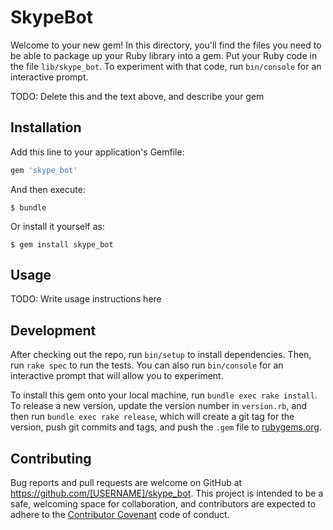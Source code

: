 # SkypeBot

Welcome to your new gem! In this directory, you'll find the files you need to be able to package up your Ruby library into a gem. Put your Ruby code in the file `lib/skype_bot`. To experiment with that code, run `bin/console` for an interactive prompt.

TODO: Delete this and the text above, and describe your gem

## Installation

Add this line to your application's Gemfile:

```ruby
gem 'skype_bot'
```

And then execute:

    $ bundle

Or install it yourself as:

    $ gem install skype_bot

## Usage

TODO: Write usage instructions here

## Development

After checking out the repo, run `bin/setup` to install dependencies. Then, run `rake spec` to run the tests. You can also run `bin/console` for an interactive prompt that will allow you to experiment.

To install this gem onto your local machine, run `bundle exec rake install`. To release a new version, update the version number in `version.rb`, and then run `bundle exec rake release`, which will create a git tag for the version, push git commits and tags, and push the `.gem` file to [rubygems.org](https://rubygems.org).

## Contributing

Bug reports and pull requests are welcome on GitHub at https://github.com/[USERNAME]/skype_bot. This project is intended to be a safe, welcoming space for collaboration, and contributors are expected to adhere to the [Contributor Covenant](http://contributor-covenant.org) code of conduct.

